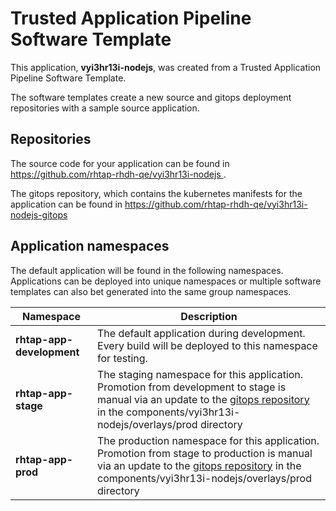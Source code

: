 # Trusted Application Pipeline Software Template

This application, **vyi3hr13i-nodejs**, was created from a Trusted Application Pipeline Software Template.

The software templates create a new source and gitops deployment repositories with a sample source application. 

## Repositories

The source code for your application can be found in [https://github.com/rhtap-rhdh-qe/vyi3hr13i-nodejs ](https://github.com/rhtap-rhdh-qe/vyi3hr13i-nodejs ).
 
The gitops repository, which contains the kubernetes manifests for the application can be found in 
[https://github.com/rhtap-rhdh-qe/vyi3hr13i-nodejs-gitops ](https://github.com/rhtap-rhdh-qe/vyi3hr13i-nodejs-gitops ) 

## Application namespaces 

The default application will be found in the following namespaces. Applications can be deployed into unique namespaces or multiple software templates can also bet generated into the same group namespaces.  

|  Namespace   |  Description   |  
| -------- | -------- |   
| **rhtap-app-development** | The default application during development. Every build will be deployed to this namespace for testing. | 
| **rhtap-app-stage** | The staging namespace for this application. Promotion from development to stage is manual via an update to the [gitops repository](https://github.com/rhtap-rhdh-qe/vyi3hr13i-nodejs-gitops ) in the components/vyi3hr13i-nodejs/overlays/prod directory |  
| **rhtap-app-prod** | The production namespace for this application. Promotion from stage to production is manual via an update to the [gitops repository](https://github.com/rhtap-rhdh-qe/vyi3hr13i-nodejs-gitops ) in the components/vyi3hr13i-nodejs/overlays/prod directory | 